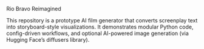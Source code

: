 Rio Bravo Reimagined

This repository is a prototype AI film generator that converts screenplay text into storyboard-style visualizations.
It demonstrates modular Python code, config-driven workflows, and optional AI-powered image generation (via Hugging Face’s diffusers library).
